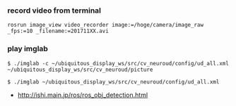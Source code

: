### record video from terminal
    rosrun image_view video_recorder image:=/hoge/camera/image_raw _fps:=10 _filename:=201711XX.avi

### play imglab
    $ ./imglab -c ~/ubiquitous_display_ws/src/cv_neuroud/config/ud_all.xml ~/ubiquitous_display_ws/src/cv_neuroud/picture

    $ ./imglab ~/ubiquitous_display_ws/src/cv_neuroud/config/ud_all.xml

- http://ishi.main.jp/ros/ros_obj_detection.html
